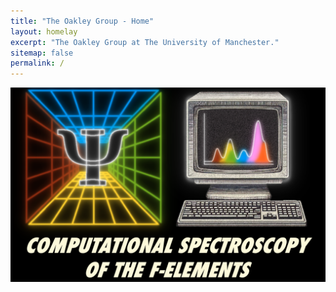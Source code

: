 ```yaml
---
title: "The Oakley Group - Home"
layout: homelay
excerpt: "The Oakley Group at The University of Manchester."
sitemap: false
permalink: /
---
```


![GroupLogo](/images/logopic/grouplogo.png)



